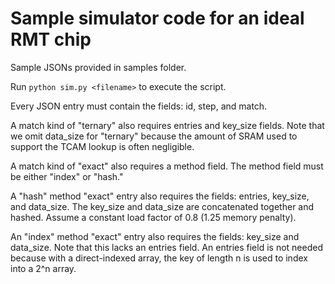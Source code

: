 # Sample simulator code for an ideal RMT chip

Sample JSONs provided in samples folder.

Run `python sim.py <filename>` to execute the script.

Every JSON entry must contain the fields: id, step, and match.

A match kind of "ternary" also requires entries and key_size fields. Note that we omit data_size for "ternary" because the amount of SRAM used to support the TCAM lookup is often negligible.

A match kind of "exact" also requires a method field. The method field must be either "index" or "hash." 

A "hash" method "exact" entry also requires the fields: entries, key_size, and data_size. The key_size and data_size are concatenated together and hashed. Assume a constant load factor of 0.8 (1.25 memory penalty).

An "index" method "exact" entry also requires the fields: key_size and data_size. Note that this lacks an entries field. An entries field is not needed because with a direct-indexed array, the key of length n is used to index into a 2^n array.

